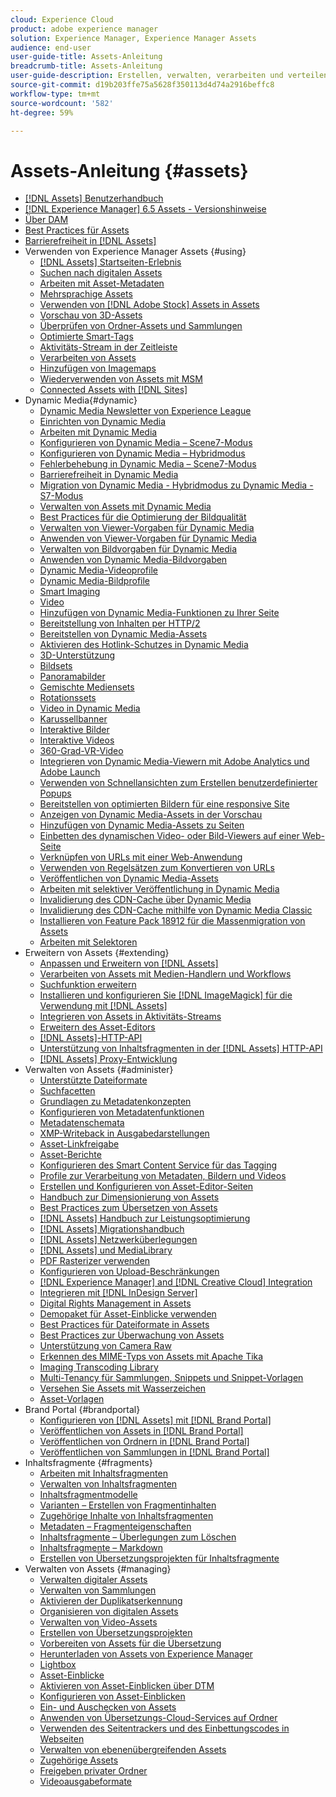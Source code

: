 ```yaml
---
cloud: Experience Cloud
product: adobe experience manager
solution: Experience Manager, Experience Manager Assets
audience: end-user
user-guide-title: Assets-Anleitung
breadcrumb-title: Assets-Anleitung
user-guide-description: Erstellen, verwalten, verarbeiten und verteilen Sie digitale Assets.
source-git-commit: d19b203ffe75a5628f350113d4d74a2916beffc8
workflow-type: tm+mt
source-wordcount: '582'
ht-degree: 59%

---
```



# Assets-Anleitung {#assets}

+ [[!DNL Assets] Benutzerhandbuch](home.md)
+ [[!DNL Experience Manager] 6.5 Assets - Versionshinweise](https://experienceleague.adobe.com/docs/experience-manager-65/release-notes/assets.html)
+ [Über DAM](assets.md)
+ [Best Practices für Assets](best-practices-for-assets.md)
+ [Barrierefreiheit in [!DNL Assets]](accessibility.md)
+ Verwenden von Experience Manager Assets {#using}
   + [[!DNL Assets] Startseiten-Erlebnis](assets-home-page.md)
   + [Suchen nach digitalen Assets](search-assets.md)
   + [Arbeiten mit Asset-Metadaten](metadata.md)
   + [Mehrsprachige Assets](multilingual-assets.md)
   + [Verwenden von [!DNL Adobe Stock] Assets in Assets](aem-assets-adobe-stock.md)
   + [Vorschau von 3D-Assets](previewing-3d-assets.md)
   + [Überprüfen von Ordner-Assets und Sammlungen](bulk-approval.md)
   + [Optimierte Smart-Tags](enhanced-smart-tags.md)
   + [Aktivitäts-Stream in der Zeitleiste](activity-stream.md)
   + [Verarbeiten von Assets](assets-workflow.md)
   + [Hinzufügen von Imagemaps](image-maps.md)
   + [Wiederverwenden von Assets mit MSM](reuse-assets-using-msm.md)
   + [Connected Assets with [!DNL Sites]](use-assets-across-connected-assets-instances.md)
+ Dynamic Media{#dynamic}
   + [Dynamic Media Newsletter von Experience League](dynamic-media-newsletter.md)
   + [Einrichten von Dynamic Media](administering-dynamic-media.md)
   + [Arbeiten mit Dynamic Media](dynamic-media.md)
   + [Konfigurieren von Dynamic Media – Scene7-Modus](config-dms7.md)
   + [Konfigurieren von Dynamic Media – Hybridmodus](config-dynamic.md)
   + [Fehlerbehebung in Dynamic Media – Scene7-Modus](troubleshoot-dms7.md)
   + [Barrierefreiheit in Dynamic Media](accessibility-dm.md)
   + [Migration von Dynamic Media - Hybridmodus zu Dynamic Media - S7-Modus](migrate-from-hybrid-to-dms7.md)
   + [Verwalten von Assets mit Dynamic Media](managing-assets.md)
   + [Best Practices für die Optimierung der Bildqualität](best-practices-for-optimizing-the-quality-of-your-images.md)
   + [Verwalten von Viewer-Vorgaben für Dynamic Media](managing-viewer-presets.md)
   + [Anwenden von Viewer-Vorgaben für Dynamic Media](viewer-presets.md)
   + [Verwalten von Bildvorgaben für Dynamic Media](managing-image-presets.md)
   + [Anwenden von Dynamic Media-Bildvorgaben](image-presets.md)
   + [Dynamic Media-Videoprofile](video-profiles.md)
   + [Dynamic Media-Bildprofile](image-profiles.md)
   + [Smart Imaging](imaging-faq.md)
   + [Video](s7-video.md)
   + [Hinzufügen von Dynamic Media-Funktionen zu Ihrer Seite](scene7.md)
   + [Bereitstellung von Inhalten per HTTP/2](http2.md)
   + [Bereitstellen von Dynamic Media-Assets](delivering-dynamic-media-assets.md)
   + [Aktivieren des Hotlink-Schutzes in Dynamic Media](hotlink-protection.md)
   + [3D-Unterstützung](/help/assets/assets-3d.md)
   + [Bildsets](image-sets.md)
   + [Panoramabilder](panoramic-images.md)
   + [Gemischte Mediensets](mixed-media-sets.md)
   + [Rotationssets](spin-sets.md)
   + [Video in Dynamic Media](video.md)
   + [Karussellbanner](carousel-banners.md)
   + [Interaktive Bilder](interactive-images.md)
   + [Interaktive Videos](interactive-videos.md)
   + [360-Grad-VR-Video](/help/assets/360-video.md)
   + [Integrieren von Dynamic Media-Viewern mit Adobe Analytics und Adobe Launch](/help/assets/launch.md)
   + [Verwenden von Schnellansichten zum Erstellen benutzerdefinierter Popups](custom-pop-ups.md)
   + [Bereitstellen von optimierten Bildern für eine responsive Site](responsive-site.md)
   + [Anzeigen von Dynamic Media-Assets in der Vorschau](previewing-assets.md)
   + [Hinzufügen von Dynamic Media-Assets zu Seiten](adding-dynamic-media-assets-to-pages.md)
   + [Einbetten des dynamischen Video- oder Bild-Viewers auf einer Web-Seite](embed-code.md)
   + [Verknüpfen von URLs mit einer Web-Anwendung](linking-urls-to-yourwebapplication.md)
   + [Verwenden von Regelsätzen zum Konvertieren von URLs](using-rulesets-to-transform-urls.md)
   + [Veröffentlichen von Dynamic Media-Assets](publishing-dynamicmedia-assets.md)
   + [Arbeiten mit selektiver Veröffentlichung in Dynamic Media](selective-publishing.md)
   + [Invalidierung des CDN-Cache über Dynamic Media](invalidate-cdn-cache-dynamic-media.md)
   + [Invalidierung des CDN-Cache mithilfe von Dynamic Media Classic](invalidate-cdn-cache-dm-classic.md)
   + [Installieren von Feature Pack 18912 für die Massenmigration von Assets](bulk-ingest-migrate.md)
   + [Arbeiten mit Selektoren](working-with-selectors.md)
+ Erweitern von Assets {#extending}
   + [Anpassen und Erweitern von  [!DNL Assets]](extending-assets.md)
   + [Verarbeiten von Assets mit Medien-Handlern und Workflows](media-handlers.md)
   + [Suchfunktion erweitern](searchx.md)
   + [Installieren und konfigurieren Sie [!DNL ImageMagick] für die Verwendung mit [!DNL Assets]](best-practices-for-imagemagick.md)
   + [Integrieren von Assets in Aktivitäts-Streams](extending-activity-stream.md)
   + [Erweitern des Asset-Editors](asseteditorx.md)
   + [[!DNL Assets]-HTTP-API](mac-api-assets.md)
   + [Unterstützung von Inhaltsfragmenten in der  [!DNL Assets] HTTP-API](assets-api-content-fragments.md)
   + [[!DNL Assets] Proxy-Entwicklung](proxy.md)
+ Verwalten von Assets {#administer}
   + [Unterstützte Dateiformate](assets-formats.md)
   + [Suchfacetten](search-facets.md)
   + [Grundlagen zu Metadatenkonzepten](metadata-concepts.md)
   + [Konfigurieren von Metadatenfunktionen](metadata-config.md)
   + [Metadatenschemata](metadata-schemas.md)
   + [XMP-Writeback in Ausgabedarstellungen](xmp-writeback.md)
   + [Asset-Linkfreigabe](link-sharing.md)
   + [Asset-Berichte](asset-reports.md)
   + [Konfigurieren des Smart Content Service für das Tagging](config-smart-tagging.md)
   + [Profile zur Verarbeitung von Metadaten, Bildern und Videos](processing-profiles.md)
   + [Erstellen und Konfigurieren von Asset-Editor-Seiten](assets-finder-editor.md)
   + [Handbuch zur Dimensionierung von Assets](assets-sizing-guide.md)
   + [Best Practices zum Übersetzen von Assets](best-practices-for-translating-assets-efficiently.md)
   + [[!DNL Assets] Handbuch zur Leistungsoptimierung](performance-tuning-guidelines.md)
   + [[!DNL Assets] Migrationshandbuch](assets-migration-guide.md)
   + [[!DNL Assets] Netzwerküberlegungen](assets-network-considerations.md)
   + [[!DNL Assets] und MediaLibrary](medialibrary.md)
   + [PDF Rasterizer verwenden](aem-pdf-rasterizer.md)
   + [Konfigurieren von Upload-Beschränkungen](configuring-asset-upload-restrictions.md)
   + [[!DNL Experience Manager] and [!DNL Creative Cloud] Integration](aem-cc-integration-best-practices.md)
   + [Integrieren mit [!DNL InDesign Server]](indesign.md)
   + [Digital Rights Management in Assets](drm.md)
   + [Demopaket für Asset-Einblicke verwenden](use-demo-package-for-asset-insights.md)
   + [Best Practices für Dateiformate in Assets](assets-file-format-best-practices.md)
   + [Best Practices zur Überwachung von Assets](assets-monitoring-best-practices.md)
   + [Unterstützung von Camera Raw](camera-raw.md)
   + [Erkennen des MIME-Typs von Assets mit Apache Tika](detect-asset-mime-type-with-tika.md)
   + [Imaging Transcoding Library](imaging-transcoding-library.md)
   + [Multi-Tenancy für Sammlungen, Snippets und Snippet-Vorlagen](multi-tenancy.md)
   + [Versehen Sie Assets mit Wasserzeichen](watermarking.md)
   + [Asset-Vorlagen](asset-templates.md)
+ Brand Portal {#brandportal}
   + [Konfigurieren von [!DNL Assets] mit [!DNL Brand Portal]](configure-aem-assets-with-brand-portal.md)
   + [Veröffentlichen von Assets in [!DNL Brand Portal]](brand-portal-publish-assets.md)
   + [Veröffentlichen von Ordnern in  [!DNL Brand Portal]](brand-portal-publish-folder.md)
   + [Veröffentlichen von Sammlungen in  [!DNL Brand Portal]](brand-portal-publish-collection.md)
+ Inhaltsfragmente {#fragments}
   + [Arbeiten mit Inhaltsfragmenten](content-fragments/content-fragments.md)
   + [Verwalten von Inhaltsfragmenten](content-fragments/content-fragments-managing.md)
   + [Inhaltsfragmentmodelle](content-fragments/content-fragments-models.md)
   + [Varianten – Erstellen von Fragmentinhalten](content-fragments/content-fragments-variations.md)
   + [Zugehörige Inhalte von Inhaltsfragmenten](content-fragments/content-fragments-assoc-content.md)
   + [Metadaten – Fragmenteigenschaften](content-fragments/content-fragments-metadata.md)
   + [Inhaltsfragmente – Überlegungen zum Löschen](content-fragments/content-fragments-delete.md)
   + [Inhaltsfragmente – Markdown](content-fragments/content-fragments-markdown.md)
   + [Erstellen von Übersetzungsprojekten für Inhaltsfragmente](creating-translation-projects-for-content-fragments.md)
+ Verwalten von Assets {#managing}
   + [Verwalten digitaler Assets](manage-assets.md)
   + [Verwalten von Sammlungen](manage-collections.md)
   + [Aktivieren der Duplikatserkennung](duplicate-detection.md)
   + [Organisieren von digitalen Assets](organize-assets.md)
   + [Verwalten von Video-Assets ](managing-video-assets.md)
   + [Erstellen von Übersetzungsprojekten](translation-projects.md)
   + [Vorbereiten von Assets für die Übersetzung](preparing-assets-for-translation.md)
   + [Herunterladen von Assets von Experience Manager](download-assets-from-aem.md)
   + [Lightbox](light-box.md)
   + [Asset-Einblicke](asset-insights.md)
   + [Aktivieren von Asset-Einblicken über DTM](use-dtm-for-asset-insights.md)
   + [Konfigurieren von Asset-Einblicken](configure-asset-insights.md)
   + [Ein- und Auschecken von Assets](check-out-and-submit-assets.md)
   + [Anwenden von Übersetzungs-Cloud-Services auf Ordner](transition-cloud-services.md)
   + [Verwenden des Seitentrackers und des Einbettungscodes in Webseiten](use-page-tracker.md)
   + [Verwalten von ebenenübergreifenden Assets](managing-linked-subassets.md)
   + [Zugehörige Assets](related-assets.md)
   + [Freigeben privater Ordner](private-folder.md)
   + [Videoausgabeformate](video-renditions.md)
